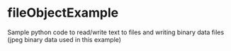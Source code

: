 # fileObjectExample
Sample python code to read/write text to files and writing binary data files (jpeg binary data used in this example)
